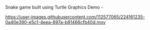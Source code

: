 Snake game built using Turtle Graphics
Demo - 


https://user-images.githubusercontent.com/112577065/224161235-0a40e390-e5c1-4eea-897a-b81466cfb40d.mov

